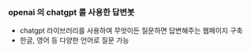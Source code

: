 ### openai 의 chatgpt 를 사용한 답변봇

* chatgpt 라이브러리를 사용하여 무엇이든 질문하면 답변해주는 웹페이지 구축
* 한글, 영어 등 다양한 언어로 질문 가능
